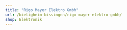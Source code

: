 ```yaml
---
title: "Rigo Mayer Elektro Gmbh"
url: /bietigheim-bissingen/rigo-mayer-elektro-gmbh/
shop: Elektronik
---
```

